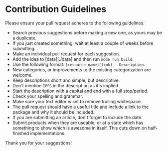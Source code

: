 # Contribution Guidelines

Please ensure your pull request adheres to the following guidelines:

- Search previous suggestions before making a new one, as yours may be a duplicate.
- If you just created something, wait at least a couple of weeks before submitting.
- Make an individual pull request for each suggestion.
- Add the idea to [data][./data] and then run `node run build`.
- Use the following format: `[resource name](link) - Description.`
- New categories, or improvements to the existing categorization are welcome.
- Keep descriptions short and simple, but descriptive.
- Don't mention `IPFS` in the description as it's implied.
- Start the description with a capital and end with a full stop/period.
- Check your spelling and grammar.
- Make sure your text editor is set to remove trailing whitespace.
- The pull request should have a useful title and include a link to the package and why it should be included.
- If you are submitting an article, don't forget to include the date.
- Submit products when they are useable, or at a state which has something to show which is awesome in itself. This cuts down on half-finished implementations.

Thank you for your suggestions!
